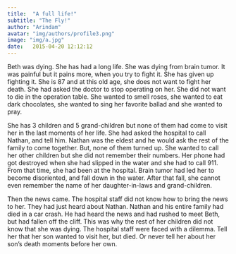 ```yaml
---
title:  "A full life!"
subtitle: "The Fly!"
author: "Arindam"
avatar: "img/authors/profile3.png"
image: "img/a.jpg"
date:   2015-04-20 12:12:12
---
```


Beth was dying. She has had a long life. She was dying from brain tumor. It was painful but it pains more, when you try to fight it. She has given up fighting it. She is 87 and at this old age, she does not want to fight her death. She had asked the doctor to stop operating on her. She did not want to die in the operation table. She wanted to smell roses, she wanted to eat dark chocolates, she wanted to sing her favorite ballad and she wanted to pray.

She has 3 children and 5 grand-children but none of them had come to visit her in the last moments of her life. She had asked the hospital to call Nathan, and tell him. Nathan was the eldest and he would ask the rest of the family to come together. But, none of them turned up. She wanted to call her other children but she did not remember their numbers. Her phone had got destroyed when she had slipped in the water and she had to call 911. From that time, she had been at the hospital. Brain tumor had led her to become disoriented, and fall down in the water. After that fall, she cannot even remember the name of her daughter-in-laws and grand-children.

Then the news came. The hospital staff did not know how to bring the news to her. They had just heard about Nathan. Nathan and his entire family had died in a car crash. He had heard the news and had rushed to meet Beth, but had fallen off the cliff. This was why the rest of her children did not know that she was dying. The hospital staff were faced with a dilemma. Tell her that her son wanted to visit her, but died. Or never tell her about her son’s death moments before her own.
